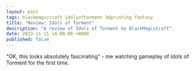 ```yaml
---
layout: post
tags: blackmagiccraft idolsoftorment 3dprinting fantasy
title: "Review: Idols of Torment"
description: "A review of Idols of Torment by BlackMagicCraft"
date: 2023-11-11 14:00:00 +0000
published: false
---
```


"OK, this looks absolutely fascinating" - me watching gameplay of Idols of Torment for the first time.

